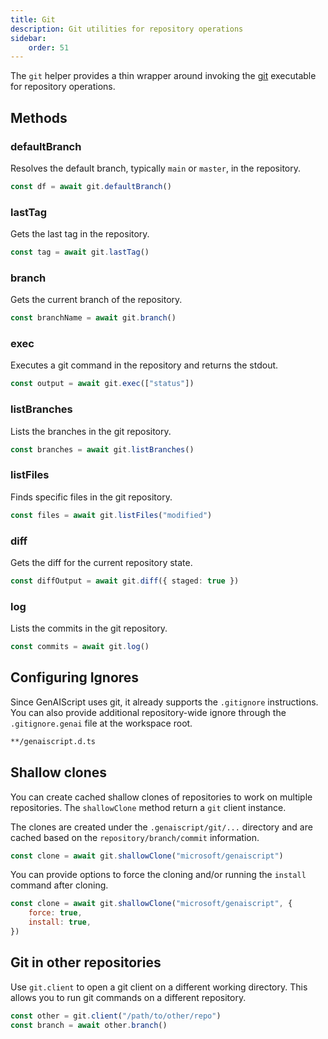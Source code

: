 ```yaml
---
title: Git
description: Git utilities for repository operations
sidebar:
    order: 51
---
```


The `git` helper provides a thin wrapper around invoking the [git](https://git-scm.com/) executable for repository operations.

## Methods

### defaultBranch

Resolves the default branch, typically `main` or `master`, in the repository.

```typescript
const df = await git.defaultBranch()
```

### lastTag

Gets the last tag in the repository.

```typescript
const tag = await git.lastTag()
```

### branch

Gets the current branch of the repository.

```typescript
const branchName = await git.branch()
```

### exec

Executes a git command in the repository and returns the stdout.

```typescript
const output = await git.exec(["status"])
```

### listBranches

Lists the branches in the git repository.

```typescript
const branches = await git.listBranches()
```

### listFiles

Finds specific files in the git repository.

```typescript
const files = await git.listFiles("modified")
```

### diff

Gets the diff for the current repository state.

```typescript
const diffOutput = await git.diff({ staged: true })
```

### log

Lists the commits in the git repository.

```typescript
const commits = await git.log()
```

## Configuring Ignores

Since GenAIScript uses git, it already supports the `.gitignore` instructions. You can also provide additional repository-wide ignore through the `.gitignore.genai` file at the workspace root.

```txt title=".gitignore.genai"
**/genaiscript.d.ts
```

## Shallow clones

You can create cached shallow clones of repositories to work on multiple repositories.
The `shallowClone` method return a `git` client instance.

The clones are created under the `.genaiscript/git/...` directory and are cached based
on the `repository/branch/commit` information.

```js
const clone = await git.shallowClone("microsoft/genaiscript")
```

You can provide options to force the cloning
and/or running the `install` command after cloning.

```js
const clone = await git.shallowClone("microsoft/genaiscript", {
    force: true,
    install: true,
})
```

## Git in other repositories

Use `git.client` to open a git client on a different working directory. This allows you to run git commands on a different repository.

```js
const other = git.client("/path/to/other/repo")
const branch = await other.branch()
```
